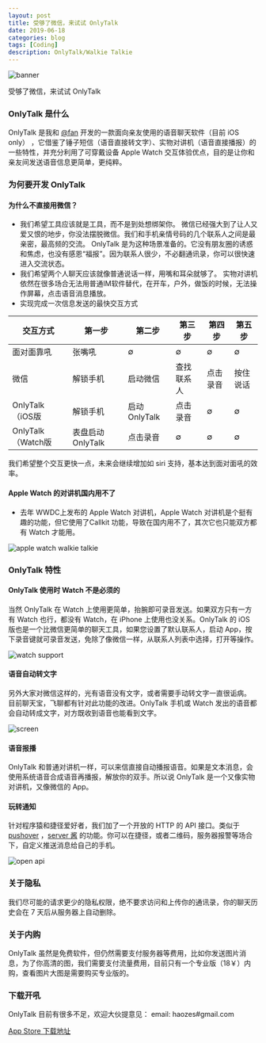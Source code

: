 ```yaml
---
layout: post
title: 受够了微信，来试试 OnlyTalk
date: 2019-06-18
categories: blog
tags: [Coding]
description: OnlyTalk/Walkie Talkie
---
```


![banner](http://cdn.onlytalk.top/banner3.jpg)  

受够了微信，来试试 OnlyTalk

### OnlyTalk 是什么
OnlyTalk 是我和  [@fan](https://weibo.com/327646681)  开发的一款面向亲友使用的语音聊天软件（目前 iOS only） ，它借鉴了锤子短信（语音直接转文字）、实物对讲机（语音直接播报）的一些特性，并充分利用了可穿戴设备 Apple Watch 交互体验优点，目的是让你和亲友间发送语音信息更简单，更纯粹。

### 为何要开发 OnlyTalk

#### 为什么不直接用微信？
- 我们希望工具应该就是工具，而不是到处想绑架你。
微信已经强大到了让人又爱又恨的地步，你没法摆脱微信。我们和手机亲情号码的几个联系人之间是最亲密，最高频的交流。  OnlyTalk 是为这种场景准备的。它没有朋友圈的诱惑和焦虑，也没有感恩“福报”。因为联系人很少，不必翻通讯录，你可以很快速进入交流状态。
- 我们希望两个人聊天应该就像普通说话一样，用嘴和耳朵就够了。
实物对讲机依然在很多场合无法用普通IM软件替代，在开车，户外，做饭的时候，无法操作屏幕，点击语音消息播放。
- 实现完成一次信息发送的最快交互方式

| 交互方式          | 第一步    |  第二步 | 第三步   |   第四步 | 第五步 |
| ---------------- | -------- | --------- | --------| -------- | --------|
| 面对面靠吼         |  张嘴吼 | ∅ |   ∅ |  ∅ |   ∅|
| 微信              | 解锁手机     |   启动微信 |   查找联系人 |点击录音|按住说话|
| OnlyTalk（iOS版   |  解锁手机     |   启动OnlyTalk |   点击录音 |∅|∅|
| OnlyTalk （Watch版|   表盘启动OnlyTalk |   点击录音 |∅|∅|   ∅  | 




我们希望整个交互更快一点，未来会继续增加如 siri 支持，基本达到面对面吼的效率。


#### Apple Watch 的对讲机国内用不了
- 去年 WWDC上发布的 Apple Watch 对讲机，Apple Watch 对讲机是个挺有趣的功能，但它使用了Callkit 功能，导致在国内用不了，其次它也只能双方都有 Watch 才能用。 

![apple watch walkie talkie](http://cdn.onlytalk.top/awwalkie.jpg)


### OnlyTalk 特性
#### OnlyTalk 使用时 Watch 不是必须的 
当然 OnlyTalk 在 Watch 上使用更简单，抬腕即可录音发送。如果双方只有一方有 Watch 也行，都没有 Watch，在 iPhone 上使用也没关系。OnlyTalk 的 iOS 版也是一个比微信更简单的聊天工具，如果您设置了默认联系人，启动 App，按下录音键就可录音发送，免除了像微信一样，从联系人列表中选择，打开等操作。

![watch support](http://cdn.onlytalk.top/onlytalk_watch.gif)

#### 语音自动转文字 
另外大家对微信这样的，光有语音没有文字，或者需要手动转文字一直很诟病。 目前聊天宝，飞聊都有针对此功能的改进。OnlyTalk 手机或 Watch 发出的语音都会自动转成文字，对方既收到语音也能看到文字。

![screen](http://cdn.onlytalk.top/onlytalk_screen1.jpg)

#### 语音报播
OnlyTalk 和普通对讲机一样，可以来信直接自动播报语音。如果是文本消息，会使用系统语音合成语音再播报，解放你的双手。所以说 OnlyTalk 是一个又像实物对讲机，又像微信的 App。



#### 玩转通知
针对程序猿和捷径爱好者，我们加了一个开放的 HTTP 的 API 接口。类似于 [pushover](https://pushover.net/) ，[server 酱](http://sc.ftqq.com/3.version) 的功能。你可以在捷径，或者二维码，服务器报警等场合下，自定义推送消息给自己的手机。   

![open api](http://cdn.onlytalk.top/onlytalk_screen2.jpg)

### 关于隐私
我们尽可能的请求更少的隐私权限，绝不要求访问和上传你的通讯录，你的聊天历史会在 7 天后从服务器上自动删除。

### 关于内购
OnlyTalk 虽然是免费软件，但仍然需要支付服务器等费用，比如你发送图片消息，为了你高清的图，我们需要支付流量费用，目前只有一个专业版（18￥）内购，查看图片大图是需要购买专业版的。

### 下载开吼
OnlyTalk 目前有很多不足，欢迎大伙提意见：
email: haozes#gmail.com


[App Store 下载地址](https://itunes.apple.com/cn/app/id1462516460?mt=8)
